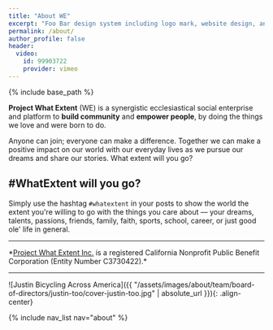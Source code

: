 ```yaml
---
title: "About WE"
excerpt: "Foo Bar design system including logo mark, website design, and branding applications."
permalink: /about/
author_profile: false
header:
  video:
    id: 99903722
    provider: vimeo
---
```


{% include base_path %}

**Project What Extent** (WE) is a synergistic ecclesiastical social enterprise and platform to **build community** and **empower people**, by doing the things we love and were born to do.

Anyone can join; everyone can make a difference. Together we can make a positive impact on our world with our everyday lives as we pursue our dreams and share our stories. What extent will you go?

## #WhatExtent will you go?

Simply use the hashtag `#whatextent` in your posts to show the world the extent you're willing to go with the things you care about –– your dreams, talents, passions, friends, family, faith, sports, school, career, or just good ole' life in general.

<hr/>
*<a href="http://whatextent.com">Project What Extent Inc.</a> is a registered California Nonprofit Public Benefit Corporation (Entity Number C3730422).*
<hr/>

![Justin Bicycling Across America]({{ "/assets/images/about/team/board-of-directors/justin-too/cover-justin-too.jpg" | absolute_url }}){: .align-center}

{% include nav_list nav="about" %}
